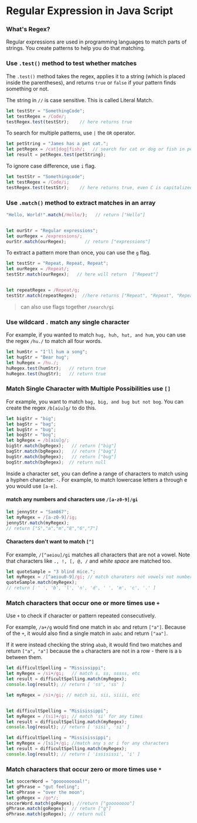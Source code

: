 # Regular Expression in Java Script

### What's Regex?

Regular expressions are used in programming languages to match parts of strings. You create patterns to help you do that matching.

### Use `.test()` method to test whether matches

The `.test()` method takes the regex, applies it to a string (which is placed inside the parentheses), and returns `true` or `false` if your pattern finds something or not.

The string in `//` is case sensitive. This is called Literal Match.

```js
let testStr = "SomethingCode";
let testRegex = /Code/;
testRegex.test(testStr);    // here returns true

```

To search for multiple patterns, use `|` the `OR` operator.

```js
let petString = "James has a pet cat.";
let petRegex = /cat|dog|fish/;   // search for cat or dog or fish in petString
let result = petRegex.test(petString);
```

To ignore case difference, use `i` flag.

```js
let testStr = "Somethingcode";
let testRegex = /Code/i;
testRegex.test(testStr);    // here returns true, even C is capitalized
```

### Use `.match()` method to extract matches in an array

```js
"Hello, World!".match(/Hello/);   // return ["Hello"]


let ourStr = "Regular expressions";
let ourRegex = /expressions/;
ourStr.match(ourRegex);       // return ["expressions"]
```

To extract a pattern more than once, you can use the `g` flag.

```js
let testStr = "Repeat, Repeat, Repeat";
let ourRegex = /Repeat/;
testStr.match(ourRegex);   // here will return  ["Repeat"]


let repeatRegex = /Repeat/g;
testStr.match(repeatRegex);  //here returns ["Repeat", "Repeat", "Repeat"]
```

> can also use flags together `/search/gi`


### Use wildcard `.` match any single character 

For example, if you wanted to match `hug, huh, hut, and hum`, you can use the regex `/hu./` to match all four words.

```js
let humStr = "I'll hum a song";
let hugStr = "Bear hug";
let huRegex = /hu./;
huRegex.test(humStr);   // return true
huRegex.test(hugStr);   // return true
```

### Match Single Character with Multiple Possibilities use `[]`

For example, you want to match `bag, big, and bug but not bog`. You can create the regex `/b[aiu]g/` to do this.

```js
let bigStr = "big";
let bagStr = "bag";
let bugStr = "bug";
let bogStr = "bog";
let bgRegex = /b[aiu]g/;
bigStr.match(bgRegex);   // return ["big"]
bagStr.match(bgRegex);   // return ["bag"]
bugStr.match(bgRegex);   // return ["bug"]
bogStr.match(bgRegex);  // return null
```

Inside a character set, you can define a range of characters to match using a hyphen character: `-`. For example, to match lowercase letters a through e you would use `[a-e]`.

#### match any numbers and characters use `/[a-z0-9]/gi`

```js
let jennyStr = "Sam867";
let myRegex = /[a-z0-9]/ig;
jennyStr.match(myRegex); 
// return ["S","a","m","8","6","7"]
```

#### Characters don't want to match `[^]`

For example, `/[^aeiou]/gi` matches all characters that are not a vowel. Note that characters like `., !, [, @, /` and *white space* are matched too.

```js
let quoteSample = "3 blind mice.";
let myRegex = /[^aeiou0-9]/gi; // match charaters not vowels not numbers
quoteSample.match(myRegex);  
// return [ ' ', 'b', 'l', 'n', 'd', ' ', 'm', 'c', '.' ]
```

### Match characters that occur one or more times use `+`

Use `+` to check if character or pattern repeated consecutively.

For example, `/a+/g` would find one match in `abc` and return `["a"]`. Because of the `+`, it would also find a single match in `aabc` and return `["aa"]`.

If it were instead checking the string `abab`, it would find two matches and return `["a", "a"]` because the `a` characters are not in a row - there is a `b` between them.

```js
let difficultSpelling = "Mississippi";
let myRegex = /si+/gi;   // match s, ss, sssss, etc
let result = difficultSpelling.match(myRegex);
console.log(result); // return [ 'ss', 'ss' ]

let myRegex = /si+/gi; // match si, sii, siiii, etc


let difficultSpelling = "Misisissippi";
let myRegex = /(si)+/gi; // match 'si' for any times
let result = difficultSpelling.match(myRegex);
console.log(result); // return [ 'sisi', 'si' ]

let difficultSpelling = "Missisissippi";
let myRegex = /[si]+/gi; //match any s or i for any characters
let result = difficultSpelling.match(myRegex);
console.log(result); // return [ 'issisissi', 'i' ]
```

### Match characters that occur zero or more times use `*`

```js
let soccerWord = "gooooooooal!";
let gPhrase = "gut feeling";
let oPhrase = "over the moon";
let goRegex = /go*/;
soccerWord.match(goRegex); //return ["goooooooo"]
gPhrase.match(goRegex);  // return ["g"]
oPhrase.match(goRegex); // return null
```






































